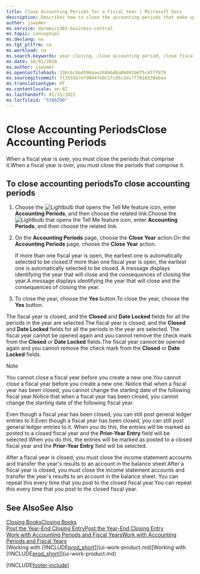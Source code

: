 ```yaml
---
title: Close Accounting Periods for a Fiscal Year | Microsoft Docs
description: Describes how to close the accounting periods that make up the fiscal year.
author: jswymer
ms.service: dynamics365-business-central
ms.topic: conceptual
ms.devlang: na
ms.tgt_pltfrm: na
ms.workload: na
ms.search.keywords: year closing, close accounting period, close fiscal year, bank account detailed trial balance
ms.date: 10/01/2020
ms.author: jswymer
ms.openlocfilehash: 336c6c8a4596aae26846d6a06091b6f5c4fff970
ms.sourcegitcommit: ff2b55b7e790447e0c1fcd5c2ec7f7610338ebaa
ms.translationtype: HT
ms.contentlocale: en-NZ
ms.lasthandoff: 02/15/2021
ms.locfileid: "5386290"
---
```

# <a name="close-accounting-periods"></a><span data-ttu-id="ae105-103">Close Accounting Periods</span><span class="sxs-lookup"><span data-stu-id="ae105-103">Close Accounting Periods</span></span>
<span data-ttu-id="ae105-104">When a fiscal year is over, you must close the periods that comprise it.</span><span class="sxs-lookup"><span data-stu-id="ae105-104">When a fiscal year is over, you must close the periods that comprise it.</span></span>

## <a name="to-close-accounting-periods"></a><span data-ttu-id="ae105-105">To close accounting periods</span><span class="sxs-lookup"><span data-stu-id="ae105-105">To close accounting periods</span></span>
1. <span data-ttu-id="ae105-106">Choose the ![Lightbulb that opens the Tell Me feature](media/ui-search/search_small.png "Tell me what you want to do") icon, enter **Accounting Periods**, and then choose the related link.</span><span class="sxs-lookup"><span data-stu-id="ae105-106">Choose the ![Lightbulb that opens the Tell Me feature](media/ui-search/search_small.png "Tell me what you want to do") icon, enter **Accounting Periods**, and then choose the related link.</span></span>
2. <span data-ttu-id="ae105-107">On the **Accounting Periods** page, choose the **Close Year** action.</span><span class="sxs-lookup"><span data-stu-id="ae105-107">On the **Accounting Periods** page, choose the **Close Year** action.</span></span>

    <span data-ttu-id="ae105-108">If more than one fiscal year is open, the earliest one is automatically selected to be closed.</span><span class="sxs-lookup"><span data-stu-id="ae105-108">If more than one fiscal year is open, the earliest one is automatically selected to be closed.</span></span> <span data-ttu-id="ae105-109">A message displays identifying the year that will close and the consequences of closing the year.</span><span class="sxs-lookup"><span data-stu-id="ae105-109">A message displays identifying the year that will close and the consequences of closing the year.</span></span>
3. <span data-ttu-id="ae105-110">To close the year, choose the **Yes** button.</span><span class="sxs-lookup"><span data-stu-id="ae105-110">To close the year, choose the **Yes** button.</span></span>

<span data-ttu-id="ae105-111">The fiscal year is closed, and the **Closed** and **Date Locked** fields for all the periods in the year are selected.</span><span class="sxs-lookup"><span data-stu-id="ae105-111">The fiscal year is closed, and the **Closed** and **Date Locked** fields for all the periods in the year are selected.</span></span> <span data-ttu-id="ae105-112">The fiscal year cannot be opened again and you cannot remove the check mark from the **Closed** or **Date Locked** fields.</span><span class="sxs-lookup"><span data-stu-id="ae105-112">The fiscal year cannot be opened again and you cannot remove the check mark from the **Closed** or **Date Locked** fields.</span></span>

> [!NOTE]  
>   <span data-ttu-id="ae105-113">You cannot close a fiscal year before you create a new one.</span><span class="sxs-lookup"><span data-stu-id="ae105-113">You cannot close a fiscal year before you create a new one.</span></span> <span data-ttu-id="ae105-114">Notice that when a fiscal year has been closed, you cannot change the starting date of the following fiscal year.</span><span class="sxs-lookup"><span data-stu-id="ae105-114">Notice that when a fiscal year has been closed, you cannot change the starting date of the following fiscal year.</span></span>

<span data-ttu-id="ae105-115">Even though a fiscal year has been closed, you can still post general ledger entries to it.</span><span class="sxs-lookup"><span data-stu-id="ae105-115">Even though a fiscal year has been closed, you can still post general ledger entries to it.</span></span> <span data-ttu-id="ae105-116">When you do this, the entries will be marked as posted to a closed fiscal year and the **Prior-Year Entry** field will be selected.</span><span class="sxs-lookup"><span data-stu-id="ae105-116">When you do this, the entries will be marked as posted to a closed fiscal year and the **Prior-Year Entry** field will be selected.</span></span>

<span data-ttu-id="ae105-117">After a fiscal year is closed, you must close the income statement accounts and transfer the year's results to an account in the balance sheet.</span><span class="sxs-lookup"><span data-stu-id="ae105-117">After a fiscal year is closed, you must close the income statement accounts and transfer the year's results to an account in the balance sheet.</span></span> <span data-ttu-id="ae105-118">You can repeat this every time that you post to the closed fiscal year.</span><span class="sxs-lookup"><span data-stu-id="ae105-118">You can repeat this every time that you post to the closed fiscal year.</span></span>

## <a name="see-also"></a><span data-ttu-id="ae105-119">See Also</span><span class="sxs-lookup"><span data-stu-id="ae105-119">See Also</span></span>

[<span data-ttu-id="ae105-120">Closing Books</span><span class="sxs-lookup"><span data-stu-id="ae105-120">Closing Books</span></span>](year-close-books.md)  
[<span data-ttu-id="ae105-121">Post the Year-End Closing Entry</span><span class="sxs-lookup"><span data-stu-id="ae105-121">Post the Year-End Closing Entry</span></span>](year-how-post-year-end-close-entry.md)  
[<span data-ttu-id="ae105-122">Work with Accounting Periods and Fiscal Years</span><span class="sxs-lookup"><span data-stu-id="ae105-122">Work with Accounting Periods and Fiscal Years</span></span>](finance-accounting-periods-and-fiscal-years.md)  
<span data-ttu-id="ae105-123">[Working with [!INCLUDE[prod_short](includes/prod_short.md)]](ui-work-product.md)</span><span class="sxs-lookup"><span data-stu-id="ae105-123">[Working with [!INCLUDE[prod_short](includes/prod_short.md)]](ui-work-product.md)</span></span>


[!INCLUDE[footer-include](includes/footer-banner.md)]